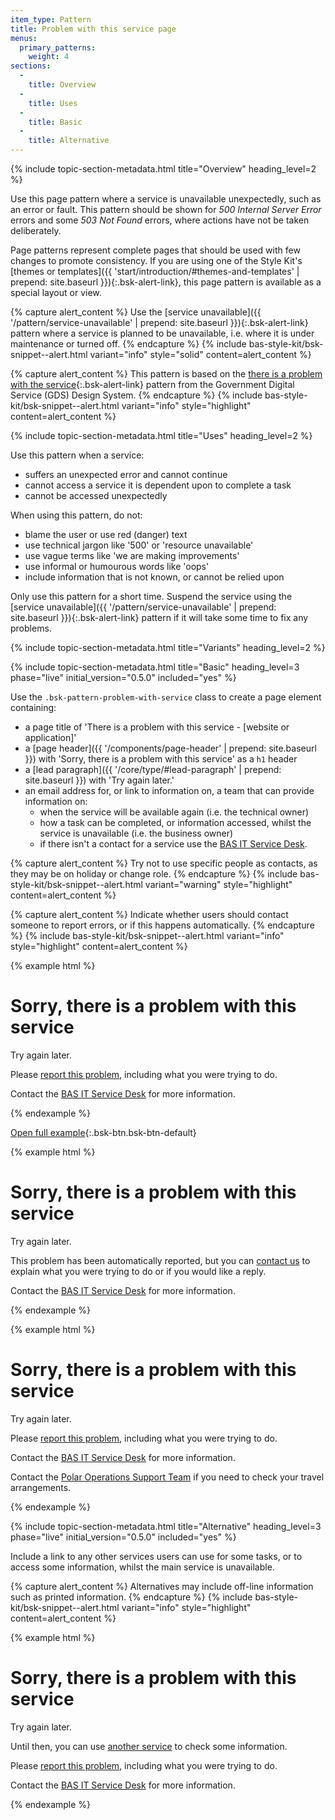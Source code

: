 ```yaml
---
item_type: Pattern
title: Problem with this service page
menus:
  primary_patterns:
    weight: 4
sections:
  -
    title: Overview
  -
    title: Uses
  -
    title: Basic
  -
    title: Alternative
---
```


{% include topic-section-metadata.html
  title="Overview"
  heading_level=2
%}

Use this page pattern where a service is unavailable unexpectedly, such as an error or fault. This pattern
should be shown for *500 Internal Server Error* errors and some *503 Not Found* errors, where actions have not be taken
deliberately.

Page patterns represent complete pages that should be used with few changes to promote consistency. If you are using
one of the Style Kit's
[themes or templates]({{ 'start/introduction/#themes-and-templates' | prepend: site.baseurl }}){:.bsk-alert-link}, this
page pattern is available as a special layout or view.

{% capture alert_content %}
Use the
[service unavailable]({{ '/pattern/service-unavailable' | prepend: site.baseurl }}){:.bsk-alert-link}
pattern where a service is planned to be unavailable, i.e. where it is under maintenance or turned off.
{% endcapture %}
{% include bas-style-kit/bsk-snippet--alert.html
  variant="info"
  style="solid"
  content=alert_content
%}

{% capture alert_content %}
This pattern is based on the
[there is a problem with the service](https://design-system.service.gov.uk/patterns/problem-with-the-service-pages/){:.bsk-alert-link} pattern from the
Government Digital Service (GDS) Design System.
{% endcapture %}
{% include bas-style-kit/bsk-snippet--alert.html
  variant="info"
  style="highlight"
  content=alert_content
%}

{% include topic-section-metadata.html
  title="Uses"
  heading_level=2
%}

Use this pattern when a service:

* suffers an unexpected error and cannot continue
* cannot access a service it is dependent upon to complete a task
* cannot be accessed unexpectedly

When using this pattern, do not:

* blame the user or use red (danger) text
* use technical jargon like '500' or 'resource unavailable'
* use vague terms like 'we are making improvements'
* use informal or humourous words like 'oops'
* include information that is not known, or cannot be relied upon

Only use this pattern for a short time. Suspend the service using the
[service unavailable]({{ '/pattern/service-unavailable' | prepend: site.baseurl }}){:.bsk-alert-link} pattern if it
will take some time to fix any problems.

{% include topic-section-metadata.html
  title="Variants"
  heading_level=2
%}

{% include topic-section-metadata.html
  title="Basic"
  heading_level=3
  phase="live"
  initial_version="0.5.0"
  included="yes"
%}

Use the `.bsk-pattern-problem-with-service` class to create a page element containing:

* a page title of 'There is a problem with this service - [website or application]'
* a [page header]({{ '/components/page-header' | prepend: site.baseurl }}) with 'Sorry, there is a problem with this
service' as a `h1` header
* a [lead paragraph]({{ '/core/type/#lead-paragraph' | prepend: site.baseurl }}) with 'Try again later.'
* an email address for, or link to information on, a team that can provide information on:
  * when the service will be available again (i.e. the technical owner)
  * how a task can be completed, or information accessed, whilst the service is unavailable (i.e. the business owner)
  * if there isn't a contact for a service use the [BAS IT Service Desk](mailto:servicedesk.bas.ac.uk).

{% capture alert_content %}
Try not to use specific people as contacts, as they may be on holiday or change role.
{% endcapture %}
{% include bas-style-kit/bsk-snippet--alert.html
  variant="warning"
  style="highlight"
  content=alert_content
%}

{% capture alert_content %}
Indicate whether users should contact someone to report errors, or if this happens automatically.
{% endcapture %}
{% include bas-style-kit/bsk-snippet--alert.html
  variant="info"
  style="highlight"
  content=alert_content
%}

{% example html %}
<main class="bsk-pattern-problem-with-service">
  <h1 class="bsk-page-header">Sorry, there is a problem with this service</h1>
  <p class="bsk-lead">Try again later.</p>
  <p>Please <a href="mailto:servicedesk.bas.ac.uk">report this problem</a>, including what you were trying to do.</p>
  <p>Contact the <a href="mailto:servicedesk.bas.ac.uk">BAS IT Service Desk</a> for more information.</p>
</main>
{% endexample %}

[Open full example](https://style-kit-testbed.web.bas.ac.uk/master/p/0011--problem-with-service-alternative.html){:.bsk-btn.bsk-btn-default}

{% example html %}
<main class="bsk-pattern-problem-with-service">
  <h1 class="bsk-page-header">Sorry, there is a problem with this service</h1>
  <p class="bsk-lead">Try again later.</p>
  <p>This problem has been automatically reported, but you can <a href="mailto:servicedesk.bas.ac.uk">contact us</a>
  to explain what you were trying to do or if you would like a reply.</p>
  <p>Contact the <a href="mailto:servicedesk.bas.ac.uk">BAS IT Service Desk</a> for more information.</p>
</main>
{% endexample %}

{% example html %}
<main class="bsk-pattern-problem-with-service">
  <h1 class="bsk-page-header">Sorry, there is a problem with this service</h1>
  <p class="bsk-lead">Try again later.</p>
  <p>Please <a href="mailto:servicedesk.bas.ac.uk">report this problem</a>, including what you were trying to do.</p>
  <p>Contact the <a href="mailto:servicedesk.bas.ac.uk">BAS IT Service Desk</a> for more information.</p>
  <p>Contact the <a href="https://www.bas.ac.uk/team/operational-teams/operational-delivery/field-planning-science-support/">Polar Operations Support Team</a> if you need to check your travel arrangements.</p>
</main>
{% endexample %}

{% include topic-section-metadata.html
  title="Alternative"
  heading_level=3
  phase="live"
  initial_version="0.5.0"
  included="yes"
%}

Include a link to any other services users can use for some tasks, or to access some information, whilst the main
service is unavailable.

{% capture alert_content %}
Alternatives may include off-line information such as printed information.
{% endcapture %}
{% include bas-style-kit/bsk-snippet--alert.html
  variant="info"
  style="highlight"
  content=alert_content
%}

{% example html %}
<main class="bsk-pattern-problem-with-service">
  <h1 class="bsk-page-header">Sorry, there is a problem with this service</h1>
  <p class="bsk-lead">Try again later.</p>
  <p>Until then, you can use <a href="#">another service</a> to check some information.</p>
  <p>Please <a href="mailto:servicedesk.bas.ac.uk">report this problem</a>, including what you were trying to do.</p>
  <p>Contact the <a href="mailto:servicedesk.bas.ac.uk">BAS IT Service Desk</a> for more information.</p>
</main>
{% endexample %}
